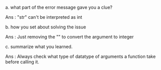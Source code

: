 a. what part of the error message gave you a clue?

Ans : "str" can't be interpreted as int

b. how you set about solving the issue

Ans : Just removing the "" to convert the argument to integer

c. summarize what you learned.

Ans : Always check what type of datatype of arguments a function take before calling it.